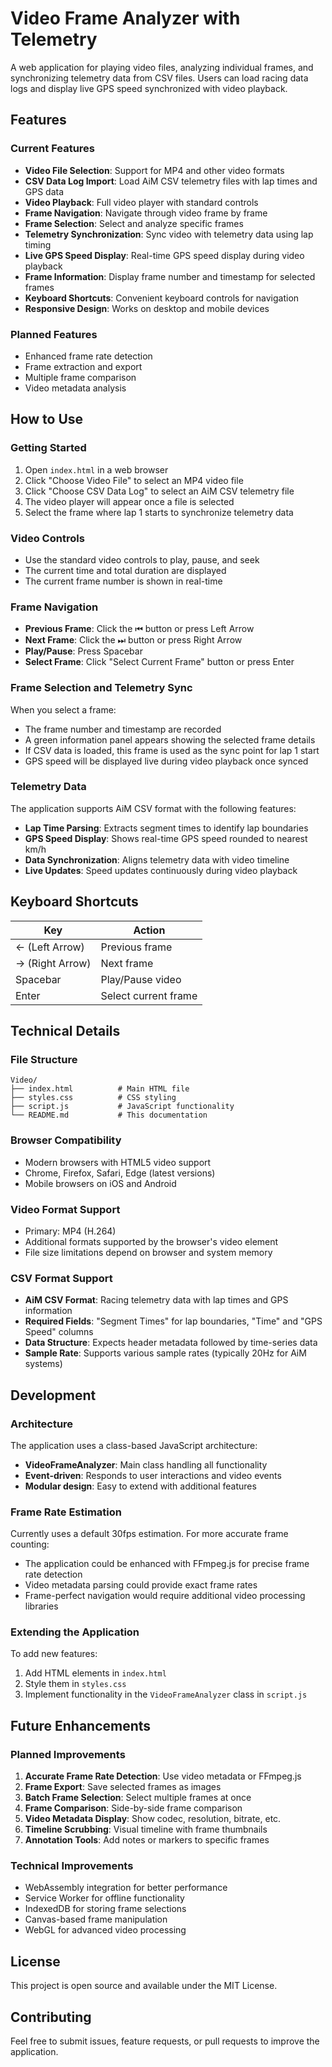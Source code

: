 # Video Frame Analyzer with Telemetry

A web application for playing video files, analyzing individual frames, and synchronizing telemetry data from CSV files. Users can load racing data logs and display live GPS speed synchronized with video playback.

## Features

### Current Features
- **Video File Selection**: Support for MP4 and other video formats
- **CSV Data Log Import**: Load AiM CSV telemetry files with lap times and GPS data
- **Video Playback**: Full video player with standard controls
- **Frame Navigation**: Navigate through video frame by frame
- **Frame Selection**: Select and analyze specific frames
- **Telemetry Synchronization**: Sync video with telemetry data using lap timing
- **Live GPS Speed Display**: Real-time GPS speed display during video playback
- **Frame Information**: Display frame number and timestamp for selected frames
- **Keyboard Shortcuts**: Convenient keyboard controls for navigation
- **Responsive Design**: Works on desktop and mobile devices

### Planned Features
- Enhanced frame rate detection
- Frame extraction and export
- Multiple frame comparison
- Video metadata analysis

## How to Use

### Getting Started
1. Open `index.html` in a web browser
2. Click "Choose Video File" to select an MP4 video file
3. Click "Choose CSV Data Log" to select an AiM CSV telemetry file
4. The video player will appear once a file is selected
5. Select the frame where lap 1 starts to synchronize telemetry data

### Video Controls
- Use the standard video controls to play, pause, and seek
- The current time and total duration are displayed
- The current frame number is shown in real-time

### Frame Navigation
- **Previous Frame**: Click the ⏮ button or press Left Arrow
- **Next Frame**: Click the ⏭ button or press Right Arrow
- **Play/Pause**: Press Spacebar
- **Select Frame**: Click "Select Current Frame" button or press Enter

### Frame Selection and Telemetry Sync
When you select a frame:
- The frame number and timestamp are recorded
- A green information panel appears showing the selected frame details
- If CSV data is loaded, this frame is used as the sync point for lap 1 start
- GPS speed will be displayed live during video playback once synced

### Telemetry Data
The application supports AiM CSV format with the following features:
- **Lap Time Parsing**: Extracts segment times to identify lap boundaries
- **GPS Speed Display**: Shows real-time GPS speed rounded to nearest km/h
- **Data Synchronization**: Aligns telemetry data with video timeline
- **Live Updates**: Speed updates continuously during video playback

## Keyboard Shortcuts

| Key | Action |
|-----|--------|
| ← (Left Arrow) | Previous frame |
| → (Right Arrow) | Next frame |
| Spacebar | Play/Pause video |
| Enter | Select current frame |

## Technical Details

### File Structure
```
Video/
├── index.html          # Main HTML file
├── styles.css          # CSS styling
├── script.js           # JavaScript functionality
└── README.md           # This documentation
```

### Browser Compatibility
- Modern browsers with HTML5 video support
- Chrome, Firefox, Safari, Edge (latest versions)
- Mobile browsers on iOS and Android

### Video Format Support
- Primary: MP4 (H.264)
- Additional formats supported by the browser's video element
- File size limitations depend on browser and system memory

### CSV Format Support
- **AiM CSV Format**: Racing telemetry data with lap times and GPS information
- **Required Fields**: "Segment Times" for lap boundaries, "Time" and "GPS Speed" columns
- **Data Structure**: Expects header metadata followed by time-series data
- **Sample Rate**: Supports various sample rates (typically 20Hz for AiM systems)

## Development

### Architecture
The application uses a class-based JavaScript architecture:

- **VideoFrameAnalyzer**: Main class handling all functionality
- **Event-driven**: Responds to user interactions and video events
- **Modular design**: Easy to extend with additional features

### Frame Rate Estimation
Currently uses a default 30fps estimation. For more accurate frame counting:
- The application could be enhanced with FFmpeg.js for precise frame rate detection
- Video metadata parsing could provide exact frame rates
- Frame-perfect navigation would require additional video processing libraries

### Extending the Application
To add new features:
1. Add HTML elements in `index.html`
2. Style them in `styles.css`
3. Implement functionality in the `VideoFrameAnalyzer` class in `script.js`

## Future Enhancements

### Planned Improvements
1. **Accurate Frame Rate Detection**: Use video metadata or FFmpeg.js
2. **Frame Export**: Save selected frames as images
3. **Batch Frame Selection**: Select multiple frames at once
4. **Frame Comparison**: Side-by-side frame comparison
5. **Video Metadata Display**: Show codec, resolution, bitrate, etc.
6. **Timeline Scrubbing**: Visual timeline with frame thumbnails
7. **Annotation Tools**: Add notes or markers to specific frames

### Technical Improvements
- WebAssembly integration for better performance
- Service Worker for offline functionality
- IndexedDB for storing frame selections
- Canvas-based frame manipulation
- WebGL for advanced video processing

## License

This project is open source and available under the MIT License.

## Contributing

Feel free to submit issues, feature requests, or pull requests to improve the application.
